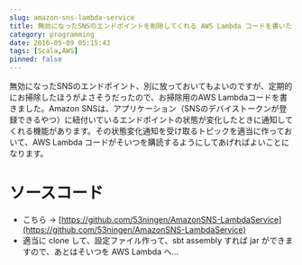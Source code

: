 ```yaml
---
slug: amazon-sns-lambda-service
title: 無効になったSNSのエンドポイントを削除してくれる AWS Lambda コードを書いた
category: programming
date: 2016-05-09 05:15:43
tags: [Scala,AWS]
pinned: false
---
```


無効になったSNSのエンドポイント、別に放っておいてもよいのですが、定期的にお掃除したほうがよさそうだったので、お掃除用のAWS Lambdaコードを書きました。Amazon SNSは、アプリケーション（SNSのデバイストークンが登録できるやつ）に紐付いているエンドポイントの状態が変化したときに通知してくれる機能があります。その状態変化通知を受け取るトピックを適当に作っておいて、AWS Lambda コードがそいつを購読するようにしてあげればよいことになります。

# ソースコード

* こちら → [https://github.com/53ningen/AmazonSNS-LambdaService](https://github.com/53ningen/AmazonSNS-LambdaService)
* 適当に clone して、設定ファイル作って、sbt assembly すれば jar ができますので、あとはそいつを AWS Lambda へ...

